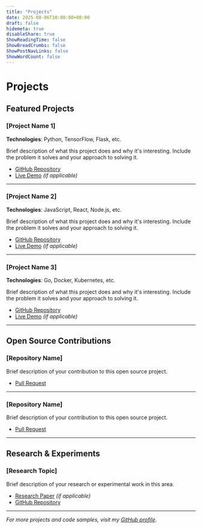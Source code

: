 ```yaml
---
title: "Projects"
date: 2025-08-06T10:00:00+08:00
draft: false
hidemeta: true
disableShare: true
ShowReadingTime: false
ShowBreadCrumbs: false
ShowPostNavLinks: false
ShowWordCount: false
---
```


# Projects

## Featured Projects

### [Project Name 1]

**Technologies**: Python, TensorFlow, Flask, etc.

Brief description of what this project does and why it's interesting. Include the problem it solves and your approach to solving it.

- [GitHub Repository](https://github.com/leonardofhy/project-name)
- [Live Demo](https://your-project-url.com) *(if applicable)*

---

### [Project Name 2]

**Technologies**: JavaScript, React, Node.js, etc.

Brief description of what this project does and why it's interesting. Include the problem it solves and your approach to solving it.

- [GitHub Repository](https://github.com/leonardofhy/project-name)
- [Live Demo](https://your-project-url.com) *(if applicable)*

---

### [Project Name 3]

**Technologies**: Go, Docker, Kubernetes, etc.

Brief description of what this project does and why it's interesting. Include the problem it solves and your approach to solving it.

- [GitHub Repository](https://github.com/leonardofhy/project-name)
- [Live Demo](https://your-project-url.com) *(if applicable)*

---

## Open Source Contributions

### [Repository Name]

Brief description of your contribution to this open source project.

- [Pull Request](https://github.com/owner/repo/pull/123)

---

### [Repository Name]

Brief description of your contribution to this open source project.

- [Pull Request](https://github.com/owner/repo/pull/456)

---

## Research & Experiments

### [Research Topic]

Brief description of your research or experimental work in this area.

- [Research Paper](https://your-paper-url.com) *(if applicable)*
- [GitHub Repository](https://github.com/leonardofhy/research-project)

---

*For more projects and code samples, visit my [GitHub profile](https://github.com/leonardofhy).*
